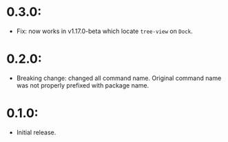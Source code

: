 # 0.3.0:
- Fix: now works in v1.17.0-beta which locate `tree-view` on `Dock`.

# 0.2.0:
- Breaking change: changed all command name. Original command name was not properly prefixed with package name.

# 0.1.0:
- Initial release.
